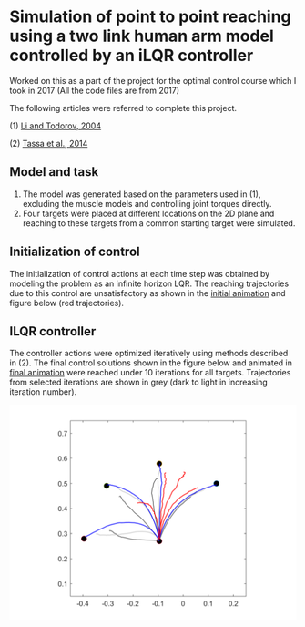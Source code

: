 # Simulation of point to point reaching using a two link human arm model controlled by an iLQR controller

Worked on this as a part of the project for the optimal control course which I took in 2017 (All the code files are from 2017)

The following articles were referred to complete this project.

(1) [Li and Todorov, 2004](https://homes.cs.washington.edu/~todorov/papers/LiICINCO04.pdf)

(2) [Tassa et al., 2014](https://homes.cs.washington.edu/~todorov/papers/TassaICRA14.pdf)

## Model and task
1. The model was generated based on the parameters used in (1), excluding the muscle models and controlling joint torques directly.
2. Four targets were placed at different locations on the 2D plane and reaching to these targets from a common starting target were simulated.

## Initialization of control
The initialization of control actions at each time step was obtained by modeling the problem as an infinite horizon LQR. The reaching trajectories due to this control are unsatisfactory as shown in the [initial animation](https://github.com/Rakshith6/ILQR_TwoLinkArm_Reaching/blob/master/AnimateLinksInitial.mp4.avi) and figure below (red trajectories). 

## ILQR controller 
The controller actions were optimized iteratively using methods described in (2). The final control solutions shown in the figure below and animated in [final animation](https://github.com/Rakshith6/ILQR_TwoLinkArm_Reaching/blob/master/AnimateLinksFinal.mp4.avi) were reached under 10 iterations for all targets. Trajectories from selected iterations are shown in grey (dark to light in increasing iteration number).

![](https://github.com/Rakshith6/ILQR_TwoLinkArm_Reaching/blob/master/Trajectory_AllTargets.png)

